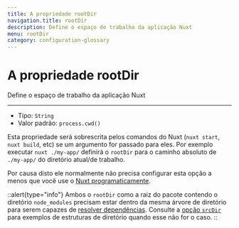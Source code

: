 ```yaml
---
title: A propriedade rootDir
navigation.title: rootDir
description: Define o espaço de trabalho da aplicação Nuxt
menu: rootDir
category: configuration-glossary
---
```

# A propriedade rootDir

Define o espaço de trabalho da aplicação Nuxt

---

- Tipo: `String`
- Valor padrão: `process.cwd()`

Esta propriedade será sobrescrita pelos comandos do Nuxt (`nuxt start`, `nuxt build`, etc) se um argumento for passado para eles. Por exemplo executar `nuxt ./my-app/` definirá o `rootDir` para o caminho absoluto de `./my-app/` do diretório atual/de trabalho.

Por causa disto ele normalmente não precisa configurar esta opção a menos que você use o [Nuxt programaticamente](/docs/internals-glossary/nuxt).

::alert{type="info"}
Ambos o `rootDir` como a raiz do pacote contendo o diretório `node_modules` precisam estar dentro da mesma árvore de diretório para serem capazes de [resolver dependências](https://nodejs.org/api/modules.html#modules_all_together). Consulte a [opção `srcDir`](/docs/configuration-glossary/configuration-srcdir) para exemplos de estruturas de diretório quando esse não for o caso.
::
